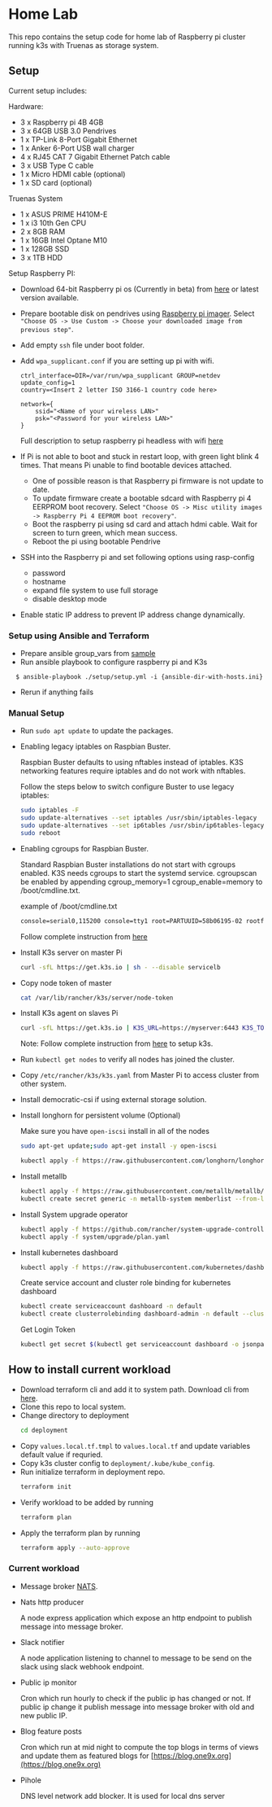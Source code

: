 # Home Lab

This repo contains the setup code for home lab of Raspberry pi cluster running k3s with Truenas as storage system.

## Setup

Current setup includes:

Hardware:

- 3 x Raspberry pi 4B 4GB
- 3 x 64GB USB 3.0 Pendrives
- 1 x TP-Link 8-Port Gigabit Ethernet
- 1 x Anker 6-Port USB wall charger
- 4 x RJ45 CAT 7 Gigabit Ethernet Patch cable
- 3 x USB Type C cable
- 1 x Micro HDMI cable (optional)
- 1 x SD card (optional)

Truenas System
- 1 x ASUS PRIME H410M-E
- 1 x i3 10th Gen CPU
- 2 x 8GB RAM
- 1 x 16GB Intel Optane M10
- 1 x 128GB SSD
- 3 x 1TB HDD

Setup Raspberry PI:

- Download 64-bit Raspberry pi os (Currently in beta) from [here](https://downloads.raspberrypi.org/raspios_arm64/images/raspios_arm64-2020-08-24/2020-08-20-raspios-buster-arm64.zip) or latest version available.
- Prepare bootable disk on pendrives using [Raspberry pi imager](https://downloads.raspberrypi.org/imager/imager_1.5.exe). Select `"Choose OS -> Use Custom -> Choose your downloaded image from previous step"`.
- Add empty `ssh` file under boot folder.
- Add `wpa_supplicant.conf` if you are setting up pi with wifi.

  ```
  ctrl_interface=DIR=/var/run/wpa_supplicant GROUP=netdev
  update_config=1
  country=<Insert 2 letter ISO 3166-1 country code here>

  network={
      ssid="<Name of your wireless LAN>"
      psk="<Password for your wireless LAN>"
  }
  ```

  Full description to setup raspberry pi headless with wifi [here](https://www.raspberrypi.org/documentation/configuration/wireless/headless.md)

- If Pi is not able to boot and stuck in restart loop, with green light blink 4 times. That means Pi unable to find bootable devices attached.

  - One of possible reason is that Raspberry pi firmware is not update to date.
  - To update firmware create a bootable sdcard with Raspberry pi 4 EERPROM boot recovery. Select `"Choose OS -> Misc utility images -> Raspberry Pi 4 EEPROM boot recovery"`.
  - Boot the raspberry pi using sd card and attach hdmi cable. Wait for screen to turn green, which mean success.
  - Reboot the pi using bootable Pendrive

- SSH into the Raspberry pi and set following options using rasp-config
  - password
  - hostname
  - expand file system to use full storage
  - disable desktop mode
- Enable static IP address to prevent IP address change dynamically.

### Setup using Ansible and Terraform

- Prepare ansible group_vars from [sample](setup/inventories/sample/)
- Run ansible playbook to configure raspberry pi and K3s 
```
  $ ansible-playbook ./setup/setup.yml -i {ansible-dir-with-hosts.ini}
```
- Rerun if anything fails

### Manual Setup


- Run `sudo apt update` to update the packages.
- Enabling legacy iptables on Raspbian Buster.

  Raspbian Buster defaults to using nftables instead of iptables. K3S networking features require iptables and do not work with nftables.

  Follow the steps below to switch configure Buster to use legacy iptables:

  ```sh
  sudo iptables -F
  sudo update-alternatives --set iptables /usr/sbin/iptables-legacy
  sudo update-alternatives --set ip6tables /usr/sbin/ip6tables-legacy
  sudo reboot
  ```

- Enabling cgroups for Raspbian Buster.

  Standard Raspbian Buster installations do not start with cgroups enabled. K3S needs cgroups to start the systemd service. cgroupscan be enabled by appending cgroup_memory=1 cgroup_enable=memory to /boot/cmdline.txt.

  example of /boot/cmdline.txt

  ```txt
  console=serial0,115200 console=tty1 root=PARTUUID=58b06195-02 rootfstype=ext4 elevator=deadline fsck.repair=yes rootwait cgroup_memory=1 cgroup_enable=memory
  ```

  Follow complete instruction from [here](https://rancher.com/docs/k3s/latest/en/advanced/#enabling-legacy-iptables-on-raspbian-buster)

- Install K3s server on master Pi
  ```sh
  curl -sfL https://get.k3s.io | sh - --disable servicelb
  ```
- Copy node token of master
  ```sh
  cat /var/lib/rancher/k3s/server/node-token
  ```
- Install K3s agent on slaves Pi
  ```sh
  curl -sfL https://get.k3s.io | K3S_URL=https://myserver:6443 K3S_TOKEN=mynodetoken sh -
  ```
  Note: Follow complete instruction from [here](https://rancher.com/docs/k3s/latest/en/) to setup k3s.
- Run `kubectl get nodes` to verify all nodes has joined the cluster.
- Copy `/etc/rancher/k3s/k3s.yaml` from Master Pi to access cluster from other system.

- Install democratic-csi if using external storage solution.

- Install longhorn for persistent volume (Optional)

  Make sure you have `open-iscsi` install in all of the nodes

  ```sh
  sudo apt-get update;sudo apt-get install -y open-iscsi
  ```

  ```sh
  kubectl apply -f https://raw.githubusercontent.com/longhorn/longhorn/master/deploy/longhorn.yaml
  ```

- Install metallb

  ```sh
  kubectl apply -f https://raw.githubusercontent.com/metallb/metallb/v0.13.7/config/manifests/metallb-native.yaml
  kubectl create secret generic -n metallb-system memberlist --from-literal=secretkey="$(openssl rand -base64 128)"
  ```

- Install System upgrade operator

  ```sh
  kubectl apply -f https://github.com/rancher/system-upgrade-controller/releases/latest/download/system-upgrade-controller.yaml
  kubectl apply -f system/upgrade/plan.yaml
  ```

- Install kubernetes dashboard
  ```sh
  kubectl apply -f https://raw.githubusercontent.com/kubernetes/dashboard/v2.6.1/aio/deploy/recommended.yaml
  ```
  Create service account and cluster role binding for kubernetes dashboard
  ```sh
  kubectl create serviceaccount dashboard -n default
  kubectl create clusterrolebinding dashboard-admin -n default --clusterrole=cluster-admin --serviceaccount=default:dashboard
  ```
  Get Login Token
  ```sh
  kubectl get secret $(kubectl get serviceaccount dashboard -o jsonpath="{.secrets[0].name}") -o jsonpath="{.data.token}" | base64 --decode
  ```

## How to install current workload

- Download terraform cli and add it to system path. Download cli from [here](https://www.terraform.io/).
- Clone this repo to local system.
- Change directory to deployment
  ```sh
  cd deployment
  ```
- Copy `values.local.tf.tmpl` to `values.local.tf` and update variables default value if requried.
- Copy k3s cluster config to `deployment/.kube/kube_config`.
- Run initialize terraform in deployment repo.
  ```sh
  terraform init
  ```
- Verify workload to be added by running
  ```sh
  terraform plan
  ```
- Apply the terraform plan by running
  ```sh
  terraform apply --auto-approve
  ```

### Current workload

- Message broker [NATS](https://nats.io/).
- Nats http producer

  A node express application which expose an http endpoint to publish message into message broker.

- Slack notifier

  A node application listening to channel to message to be send on the slack using slack webhook endpoint.

- Public ip monitor

  Cron which run hourly to check if the public ip has changed or not. If public ip change it publish message into message broker with old and new public IP.

- Blog feature posts

  Cron which run at mid night to compute the top blogs in terms of views and update them as featured blogs for [https://blog.one9x.org](https://blog.one9x.org)

- Pihole

  DNS level network add blocker. It is used for local dns server
